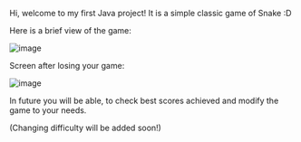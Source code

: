 Hi, welcome to my first Java project!
It is a simple classic game of Snake :D

Here is a brief view of the game:

![image](https://github.com/konris39/GameOfSnake/assets/151552959/fcb5df75-802d-47a5-8d0d-78129a70dd9e)


Screen after losing your game:


![image](https://github.com/konris39/GameOfSnake/assets/151552959/a215c8af-c5b4-43f4-8591-1740c0973379)

In future you will be able, to check best scores achieved and modify the game to your needs. 

(Changing difficulty will be added soon!)
